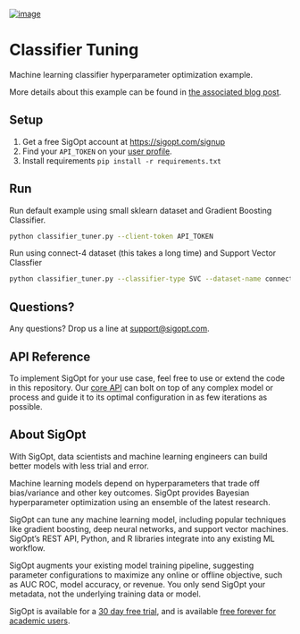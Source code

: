 [![image](https://sigopt.com/static/img/SigOpt_logo_horiz.png?raw=true)](https://sigopt.com)

# Classifier Tuning

Machine learning classifier hyperparameter optimization example.

More details about this example can be found in [the associated blog post](http://blog.sigopt.com/post/111903668663/tuning-machine-learning-models).

## Setup
1. Get a free SigOpt account at https://sigopt.com/signup
2. Find your `API_TOKEN` on your [user profile](https://sigopt.com/tokens/info).
3. Install requirements `pip install -r requirements.txt`

## Run

Run default example using small sklearn dataset and Gradient Boosting Classifier.

```bash
python classifier_tuner.py --client-token API_TOKEN
```

Run using connect-4 dataset (this takes a long time) and Support Vector Classfier

```bash
python classifier_tuner.py --classifier-type SVC --dataset-name connect-4 --test-set-size 7557 --client-token API_TOKEN
```

## Questions?
Any questions? Drop us a line at [support@sigopt.com](mailto:support@sigopt.com).

## API Reference
To implement SigOpt for your use case, feel free to use or extend the code in this repository. Our [core API](https://sigopt.com/docs) can bolt on top of any complex model or process and guide it to its optimal configuration in as few iterations as possible. 

## About SigOpt

With SigOpt, data scientists and machine learning engineers can build better models with less trial and error.

Machine learning models depend on hyperparameters that trade off bias/variance and other key outcomes. SigOpt provides Bayesian hyperparameter optimization using an ensemble of the latest research.

SigOpt can tune any machine learning model, including popular techniques like gradient boosting, deep neural networks, and support vector machines. SigOpt’s REST API, Python, and R libraries integrate into any existing ML workflow.

SigOpt augments your existing model training pipeline, suggesting parameter configurations to maximize any online or offline objective, such as AUC ROC, model accuracy, or revenue. You only send SigOpt your metadata, not the underlying training data or model.

SigOpt is available for a [30 day free trial](https://sigopt.com/signup), and is available [free forever for academic users](https://sigopt.com/edu).
